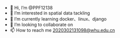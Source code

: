 - 👋 Hi, I’m @PPF12138
- 👀 I’m interested in spatial data tackling
- 🌱 I’m currently learning docker、linux、django
- 💞️ I’m looking to collaborate on 
- 📫 How to reach me 2020302131098@whu.edu.cn

<!---
PPF12138/PPF12138 is a ✨ special ✨ repository because its `README.md` (this file) appears on your GitHub profile.
You can click the Preview link to take a look at your changes.
--->
